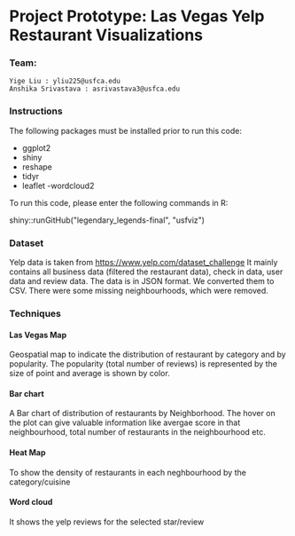 # Project Prototype: Las Vegas Yelp Restaurant Visualizations
### Team:
    Yige Liu : yliu225@usfca.edu
    Anshika Srivastava : asrivastava3@usfca.edu
    
### Instructions

The following packages must be installed prior to run this code:

  - ggplot2
  - shiny
  - reshape
  - tidyr
  - leaflet
  -wordcloud2

To run this code, please enter the following commands in R:

shiny::runGitHub("legendary_legends-final", "usfviz")
### Dataset 
Yelp data is taken from https://www.yelp.com/dataset_challenge
It mainly contains all business data (filtered the restaurant data), check in data, user data and review data. The data is in JSON format. We converted them to CSV. There were some missing neighbourhoods, which were removed.


### Techniques
#### Las Vegas Map

Geospatial map to indicate the distribution of restaurant by category and by popularity. The popularity (total number of reviews) is represented by the size of point and average is shown by color.

#### Bar chart
A Bar chart of distribution of restaurants by Neighborhood. The hover on the plot can give valuable information like avergae score in that neighbourhood, total number of restaurants in the neighbourhood etc. 

#### Heat Map
 To show the density of restaurants in each neghbourhood by the category/cuisine

#### Word cloud
It shows the yelp reviews for the selected star/review






